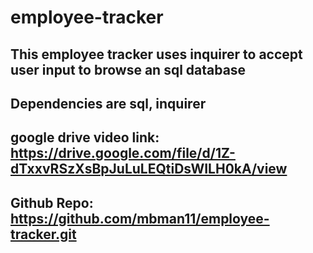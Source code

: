 # employee-tracker

## This employee tracker uses inquirer to accept user input to browse an sql database

## Dependencies are sql, inquirer

## google drive video link: https://drive.google.com/file/d/1Z-dTxxvRSzXsBpJuLuLEQtiDsWILH0kA/view

## Github Repo: https://github.com/mbman11/employee-tracker.git